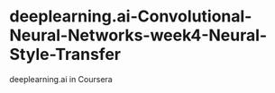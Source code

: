 # deeplearning.ai-Convolutional-Neural-Networks-week4-Neural-Style-Transfer
deeplearning.ai in Coursera
